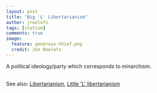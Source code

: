 ```yaml
---
layout: post
title: "Big 'L' Libertarianism"
author: jroelofs
tags: [statism]
comments: true
image:
  feature: generous-thief.png
  credit: Jon Roelofs
---
```


A political ideology/party which corresponds to minarchism.

<br/>See also: [Libertarianism](/libertarianism), [Little 'L' libertarianism](/llittle-l-ibertarianism)

